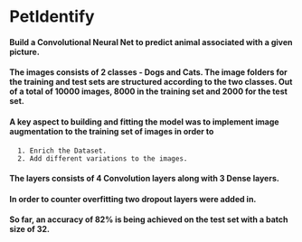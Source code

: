 # PetIdentify
#### Build a Convolutional Neural Net to predict animal associated with a given picture.

#### The images consists of 2 classes - Dogs and Cats. The image folders for the training and test sets are structured according to the two classes. Out of a total of 10000 images, 8000 in the training set and 2000 for the test set. 

#### A key aspect to building and fitting the model was to implement image augmentation to the training set of images in order to
      1. Enrich the Dataset.
      2. Add different variations to the images.
      
#### The layers consists of 4 Convolution layers along with 3 Dense layers.

#### In order to counter overfitting two dropout layers were added in.

#### So far, an accuracy of 82% is being achieved on the test set with a batch size of 32. 


      
